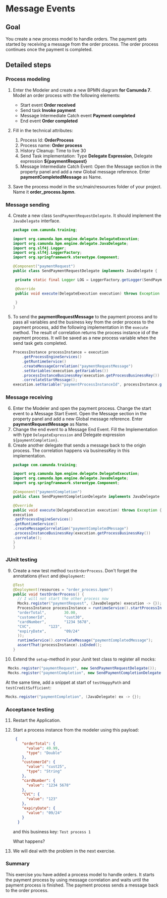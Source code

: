 # Message Events

## Goal

You create a new process model to handle orders. The payment gets started by receiving a message from the order process. The order process continues once the payment is completed.

## Detailed steps

### Process modeling

1. Enter the Modeler and create a new BPMN diagram **for Camunda 7**. Model an order process with the following elements:
    * Start event **Order received**
    * Send task **Invoke payment**
    * Message Intermediate Catch event **Payment completed**
    * End event **Order completed**

2. Fill in the technical attributes:
    1. Process Id: **OrderProcess**
    2. Process name: **Order process**
    3. History Cleanup: Time to live 30
    4. Send Task implementation: Type **Delegate Expression**, Delegate expression **${paymentRequest}**
    5. Message Intermediate Catch Event: Open the Message section in the property panel and add a new Global message reference. Enter **paymentCompletedMessage** as Name.
3. Save the process model in the src/main/resources folder of your project. Name it **order_process.bpmn**.

### Message sending

4. Create a new class `SendPaymentRequestDelegate`. It should implement the `JavaDelegate` interface.
    ```java
   package com.camunda.training;

   import org.camunda.bpm.engine.delegate.DelegateExecution;
   import org.camunda.bpm.engine.delegate.JavaDelegate;
   import org.slf4j.Logger;
   import org.slf4j.LoggerFactory;
   import org.springframework.stereotype.Component;
   
   @Component("paymentRequest")
   public class SendPaymentRequestDelegate implements JavaDelegate {
   
     private static final Logger LOG = LoggerFactory.getLogger(SendPaymentRequestDelegate.class);
   
     @Override
     public void execute(DelegateExecution execution) throws Exception {
     
     }
   }
    ```

5. To send the **paymentRequestMessage** to the payment process and to pass all variables and the business key from the order process to the payment process, add the following implementation in the `execute` method. The result of correlation returns the process instance id of the payment process. It will be saved as a new process variable when the send task gets completed.
    ```java
    ProcessInstance processInstance = execution
        .getProcessEngineServices()
        .getRuntimeService()
        .createMessageCorrelation("paymentRequestMessage")
        .setVariables(execution.getVariables())
        .processInstanceBusinessKey(execution.getProcessBusinessKey())
        .correlateStartMessage();
    execution.setVariable("paymentProcessInstanceId", processInstance.getId());
    ```

### Message receiving

6. Enter the Modeler and open the payment process. Change the start event to a Message Start Event. Open the Message section in the property panel and add a new Global message reference. Enter **paymentRequestMessage** as Name.
7. Change the end event to a Message End Event. Fill the Implementation with type `DelegateExpression` and Delegate expression `${paymentCompletion}`.
8. Create another delegate that sends a message back to the origin process. The correlation happens via businessKey in this implementation.
    ```java
    package com.camunda.training;

   import org.camunda.bpm.engine.delegate.DelegateExecution;
   import org.camunda.bpm.engine.delegate.JavaDelegate;
   import org.springframework.stereotype.Component;
   
   @Component("paymentCompletion")
   public class SendPaymentCompletionDelegate implements JavaDelegate {
   
   @Override
   public void execute(DelegateExecution execution) throws Exception {
   execution
   .getProcessEngineServices()
   .getRuntimeService()
   .createMessageCorrelation("paymentCompletedMessage")
   .processInstanceBusinessKey(execution.getProcessBusinessKey())
   .correlate();
   }
   }
    ```

### JUnit testing

9. Create a new test method `testOrderProcess`. Don't forget the annotations `@Test` and `@Deployment`:
   ```java
   @Test
   @Deployment(resources = "order_process.bpmn")
   public void testOrderProcess() {
     // I will not start the other process now
     Mocks.register("paymentRequest", (JavaDelegate) execution -> {});
     ProcessInstance processInstance = runtimeService().startProcessInstanceByKey("OrderProcess", "Test 1", withVariables(
     "orderTotal",        30.00,
     "customerId",        "cust30",
     "cardNumber",        "1234 5678",
     "CVC",        "123",
     "expiryDate",        "09/24"
     ));
     runtimeService().correlateMessage("paymentCompletedMessage");
     assertThat(processInstance).isEnded();
   }
   ```
10. Extend the `setup`-method in your Junit test class to register all mocks:
   ```java
    Mocks.register("paymentRequest", new SendPaymentRequestDelegate());
    Mocks.register("paymentCompletion", new SendPaymentCompletionDelegate());
   ```
   At the same time, add a snippet at start of `testHappyPath` and `testCreditSufficient`:
   ```java
   Mocks.register("paymentCompletion", (JavaDelegate) ex -> {});
   ```

### Acceptance testing

11. Restart the Application.
12. Start a process instance from the modeler using this payload:
    ```json
     {
        "orderTotal": {
          "value": 49.99,
          "type": "Double"
        },
        "customerId": {
          "value": "cust25",
          "type": "String"
        },
        "cardNumber": {
          "value": "1234 5678"
        },
        "CVC": {
          "value": "123"
        }, 
        "expiryDate": {
          "value": "09/24"
        }
      }  
    ```
    and this business key: `Test process 1`
    
    What happens?
13. We will deal with the problem in the next exercise.

### Summary

This exercise you have added a process model to handle orders. It starts the payment process by using message correlation and waits until the payment process is finished. The payment process sends a message back to the order process.
